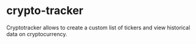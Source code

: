 # crypto-tracker
Cryptotracker allows to create a custom list of tickers and view historical data on cryptocurrency.
